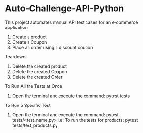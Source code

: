 # Auto-Challenge-API-Python
This project automates manual API test cases for an e-commerce application

1. Create a product
2. Create a Coupon
3. Place an order using a discount coupon

Teardown:
1. Delete the created product
2. Delete the created Coupon
3. Delete the created Order

To Run All the Tests at Once
1. Open the terminal and execute the command: pytest tests

To Run a Specific Test
1. Open the terminal and execute the command: pytest tests/<test_name.py>
i.e: To run the tests for products: pytest tests/test_products.py

